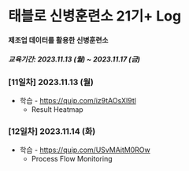 # 태블로 신병훈련소 21기+ Log

#### 제조업 데이터를 활용한 신병훈련소

##### 교육기간: 2023.11.13 (월) ~ 2023.11.17 (금)



### [11일차] 2023.11.13 (월)

- 학습 - https://quip.com/iz9tAOsXl9tl
  - Result Heatmap



### [12일차] 2023.11.14 (화)

- 학습 - https://quip.com/USvMAitM0ROw
  - Process Flow Monitoring

